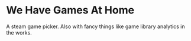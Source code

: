 # We Have Games At Home

A steam game picker.
Also with fancy things like game library analytics in the works.
